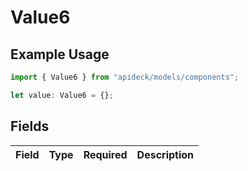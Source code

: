 # Value6

## Example Usage

```typescript
import { Value6 } from "apideck/models/components";

let value: Value6 = {};
```

## Fields

| Field       | Type        | Required    | Description |
| ----------- | ----------- | ----------- | ----------- |